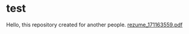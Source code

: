 # test

Hello, this repository created for another people.
[rezume_171163559.pdf](https://github.com/MokretsovaViktoria/test/files/9795294/rezume_171163559.pdf)
